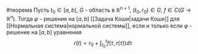 #теорема 
Пусть $t_0 \in [a, b]$, $G$ - область в $\mathbb{R}^{n + 1}$, $(t_0, r_0) \in G$, $f \in C(G \to \mathbb{R}^n)$. Тогда $\varphi$ - решение на $[a, b]$ [[Задача Коши|задачи Коши]] для [[Нормальная система|нормальной системы]], если и только если $\varphi$ - решение на $[a, b]$ уравнения
$$r(t) = r_0 + \int^t_{t_0} f(\tau, r(\tau)) d\tau$$
